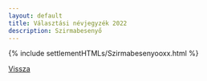 ```yaml
---
layout: default
title: Választási névjegyzék 2022
description: Szirmabesenyő
---
```


{% include settlementHTMLs/Szirmabesenyooxx.html %}

[Vissza](../)